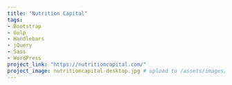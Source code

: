```yaml
---
title: "Nutrition Capital"
tags:
- Bootstrap
- Gulp
- Handlebars
- jQuery
- Sass
- WordPress
project_link: "https://nutritioncapital.com/"
project_image: nutritioncapital-desktop.jpg # upload to /assets/images/projects/
---
```

